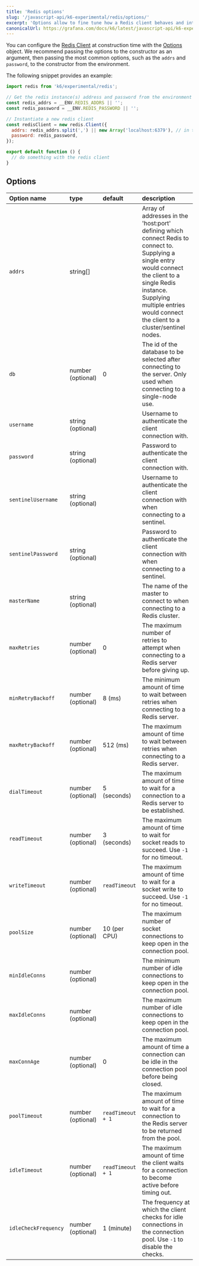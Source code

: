 ```yaml
---
title: 'Redis options'
slug: '/javascript-api/k6-experimental/redis/options/'
excerpt: 'Options allow to fine tune how a Redis client behaves and interacts with a Redis server or cluster.'
canonicalUrl: https://grafana.com/docs/k6/latest/javascript-api/k6-experimental/redis/redis-options/
---
```


You can configure the [Redis Client](/javascript-api/k6-experimental/redis/client) at construction time with the [Options](#options) object.
We recommend passing the options to the constructor as an argument,  then passing the most common options, such as the `addrs` and `password`, to the constructor from the environment.

The following snippet provides an example:

```javascript
import redis from 'k6/experimental/redis';

// Get the redis instance(s) address and password from the environment
const redis_addrs = __ENV.REDIS_ADDRS || '';
const redis_password = __ENV.REDIS_PASSWORD || '';

// Instantiate a new redis client
const redisClient = new redis.Client({
  addrs: redis_addrs.split(',') || new Array('localhost:6379'), // in the form of 'host:port', separated by commas
  password: redis_password,
});

export default function () {
  // do something with the redis client
}
```

## Options

| Option name          | type              | default           | description                                                                                                                                                                                                                                      |
| :------------------- | :---------------- | :---------------- | :----------------------------------------------------------------------------------------------------------------------------------------------------------------------------------------------------------------------------------------------- |
| `addrs`              | string[]          |                   | Array of addresses in the 'host:port' defining which connect Redis to connect to. Supplying a single entry would connect the client to a single Redis instance. Supplying multiple entries would connect the client to a cluster/sentinel nodes. |
| `db`                 | number (optional) | 0                 | The id of the database to be selected after connecting to the server. Only used when connecting to a single-node use.                                                                                                                           |
| `username`           | string (optional) |                   | Username to authenticate the client connection with.                                                                                                                                                                                             |
| `password`           | string (optional) |                   | Password to authenticate the client connection with.                                                                                                                                                                                             |
| `sentinelUsername`   | string (optional) |                   | Username to authenticate the client connection with when connecting to a sentinel.                                                                                                                                                               |
| `sentinelPassword`   | string (optional) |                   | Password to authenticate the client connection with when connecting to a sentinel.                                                                                                                                                               |
| `masterName`         | string (optional) |                   | The name of the master to connect to when connecting to a Redis cluster.                                                                                                                                                                         |
| `maxRetries`         | number (optional) | 0                 | The maximum number of retries to attempt when connecting to a Redis server before giving up.                                                                                                                                                     |
| `minRetryBackoff`    | number (optional) | 8 (ms)            | The minimum amount of time to wait between retries when connecting to a Redis server.                                                                                                                                                            |
| `maxRetryBackoff`    | number (optional) | 512 (ms)          | The maximum amount of time to wait between retries when connecting to a Redis server.                                                                                                                                                            |
| `dialTimeout`        | number (optional) | 5 (seconds)       | The maximum amount of time to wait for a connection to a Redis server to be established.                                                                                                                                                         |
| `readTimeout`        | number (optional) | 3 (seconds)       | The maximum amount of time to wait for socket reads to succeed. Use `-1` for no timeout.                                                                                                                                                         |
| `writeTimeout`       | number (optional) | `readTimeout`     | The maximum amount of time to wait for a socket write to succeed. Use `-1` for no timeout.                                                                                                                                                       |
| `poolSize`           | number (optional) | 10 (per CPU)      | The maximum number of socket connections to keep open in the connection pool.                                                                                                                                                                    |
| `minIdleConns`       | number (optional) |                   | The minimum number of idle connections to keep open in the connection pool.                                                                                                                                                                      |
| `maxIdleConns`       | number (optional) |                   | The maximum number of idle connections to keep open in the connection pool.                                                                                                                                                                      |
| `maxConnAge`         | number (optional) | 0                 | The maximum amount of time a connection can be idle in the connection pool before being closed.                                                                                                                                                  |
| `poolTimeout`        | number (optional) | `readTimeout + 1` | The maximum amount of time to wait for a connection to the Redis server to be returned from the pool.                                                                                                                                            |
| `idleTimeout`        | number (optional) | `readTimeout + 1` | The maximum amount of time the client waits for a connection to become active before timing out.                                                                                                                                                 |
| `idleCheckFrequency` | number (optional) | 1 (minute)        | The frequency at which the client checks for idle connections in the connection pool. Use `-1` to disable the checks.                                                                                                                            |
